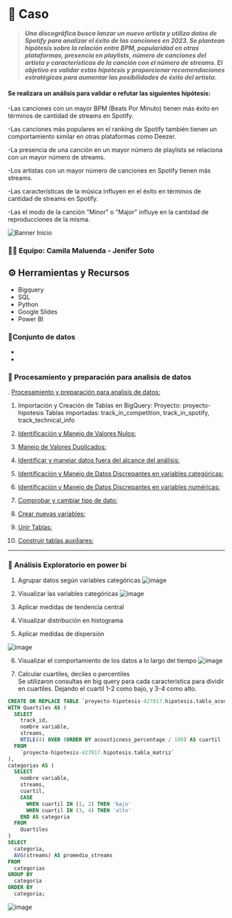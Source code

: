 # 📝 **Caso**
>***Una discográfica busca lanzar un nuevo artista y utiliza datos de Spotify para analizar el éxito de las canciones en 2023. Se plantean hipótesis sobre la relación entre BPM, popularidad en otras plataformas, presencia en playlists, número de canciones del artista y características de la canción con el número de streams. El objetivo es validar estas hipótesis y proporcionar recomendaciones estratégicas para aumentar las posibilidades de éxito del artista.***

#### Se realizara un análisis para validar o refutar las siguientes hipótesis:

-Las canciones con un mayor BPM (Beats Por Minuto) tienen más éxito en términos de cantidad de streams en Spotify.

-Las canciones más populares en el ranking de Spotify también tienen un comportamiento similar en otras plataformas como Deezer.

-La presencia de una canción en un mayor número de playlists se relaciona con un mayor número de streams.

-Los artistas con un mayor número de canciones en Spotify tienen más streams.

-Las características de la música influyen en el éxito en términos de cantidad de streams en Spotify.

-Las el modo de la canción "Minor" o "Major" influye en la cantidad de reproducciones de la misma.

![Banner Inicio](https://github.com/jesolav/Validaci-n-Hip-tesis_Proyecto-2/assets/172732181/477b6121-2b2c-4161-9746-c69fd11e7ed8)


### 🤜🤛 Equipo: Camila Maluenda - Jenifer Soto

## ⚙️ Herramientas y Recursos
- Bigquery
- SQL
- Python
- Google Slides
- Power BI

### 📄Conjunto de datos
-
-

### 🔎 Procesamiento y preparación para analisis de datos 
. [Procesamiento y preparación para analisis de datos:](https://github.com/jesolav/Validaci-n-Hip-tesis_Proyecto-2/tree/6060b18be30d2ed3037561ba14222757aa3b241a/Procesamiento%20y%20preparci%C3%B3n%20para%20anlisis%20de%20datos
)


1. Importación y Creación de Tablas en BigQuery:
      Proyecto: proyecto-hipotesis
      Tablas importadas: track_in_competition, track_in_spotify, track_technical_info

2. [Identificación y Manejo de Valores Nulos:](https://github.com/jesolav/Nulos_hipotesis.git)


3. [Manejo de Valores Duplicados:](https://github.com/jesolav/duplicados_hipotesis.git)

4. [Identificar y manejar datos fuera del alcance del análisis:](https://github.com/jesolav/datos-fuera-del-alcance_hipotesis.git)

5. [Identificación y Manejo de Datos Discrepantes en variables categóricas:](https://github.com/jesolav/Identificaci-n-y-Manejo-de-Datos-Discrepantes-en-variables-categ-ricas_hipotesis.git)

6. [Identificación y Manejo de Datos Discrepantes en variables numéricas:](https://github.com/jesolav/Identificaci-n-y-Manejo-de-Datos-Discrepantes-en-variables-num-ricas_hipotesis.git)


7. [Comprobar y cambiar tipo de dato:](https://github.com/jesolav/-Comprobar-y-cambiar-tipo-de-dato_hipotesis.git)

8. [Crear nuevas variables:](https://github.com/jesolav/Crear-nuevas-variables_hipotesis.git)

9. [Unir Tablas:](https://github.com/jesolav/Crear-nuevas-variables_hipotesis.git)

10. [Construir tablas auxiliares:](https://github.com/jesolav/Construir-tablas-auxiliares_hipotesis.git)


---------------------------------------------------------------------------------------------------------------------------------------------------------------------------

### 🔎 Análisis Exploratorio en power bi

1. Agrupar datos según variables categóricas
   ![image](https://github.com/jesolav/Validaci-n-Hip-tesis_Proyecto-2/assets/172732181/40e9239b-a2e2-4856-8fd8-bc63bbcf8d12)

2. Visualizar las variables categóricas
   ![image](https://github.com/jesolav/Validaci-n-Hip-tesis_Proyecto-2/assets/172732181/40fb2f6e-bb2a-4957-b2d8-68870910c066)

3. Aplicar medidas de tendencia central
4. Visualizar distribución en histograma
5. Aplicar medidas de dispersión	

 ![image](https://github.com/jesolav/Validaci-n-Hip-tesis_Proyecto-2/assets/172732181/e952f2b4-a46b-4d93-aca3-69653f83939f)

6. Visualizar el comportamiento de los datos a lo largo del tiempo
   ![image](https://github.com/jesolav/Validaci-n-Hip-tesis_Proyecto-2/assets/172732181/37a2dbd7-8650-4a5a-83bb-9caa7aab0060)

7. Calcular cuartiles, deciles o percentiles	
Se utilizaron consultas en big query para cada caracteristica para dividir en cuartiles. Dejando el cuartil 1-2 como bajo, y 3-4 como alto.

```sql
CREATE OR REPLACE TABLE `proyecto-hipotesis-427017.hipotesis.tabla_acousticness` AS
WITH Quartiles AS (
  SELECT
    track_id,
    nombre variable,
    streams,
    NTILE(4) OVER (ORDER BY acousticness_percentage / 100) AS cuartil
  FROM
    `proyecto-hipotesis-427017.hipotesis.tabla_matriz`
),
categorias AS (
  SELECT
    nombre variable,
    streams,
    cuartil,
    CASE
      WHEN cuartil IN (1, 2) THEN 'bajo'
      WHEN cuartil IN (3, 4) THEN 'alto'
    END AS categoria
  FROM
    Quartiles
)
SELECT
  categoria,
  AVG(streams) AS promedio_streams
FROM
  categorias
GROUP BY
  categoria
ORDER BY
  categoria;
```

![image](https://github.com/jesolav/Validaci-n-Hip-tesis_Proyecto-2/assets/172732181/b1cfc1a8-508d-4b57-bed3-41a9a5843b43)





